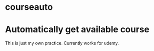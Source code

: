 # courseauto
Automatically get available course
================================================================
This is just my own practice.
Currently works for udemy.
